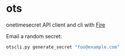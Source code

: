 # ots
onetimesecret API client and cli with [Fire](https://github.com/google/python-fire)

Email a random secret:

```bash
otscli.py generate_secret "foo@example.com"
```
